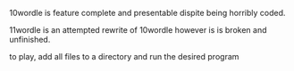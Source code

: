 10wordle is feature complete and presentable dispite being horribly coded.

11wordle is an attempted rewrite of 10wordle however is is broken and unfinished.

to play, add all files to a directory and run the desired program
